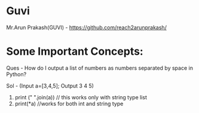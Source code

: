 # Guvi
Mr.Arun Prakash(GUVI) - https://github.com/reach2arunprakash/


# Some Important Concepts:

Ques - How do I output a list of numbers as numbers separated by space in Python?

Sol - (Input a=[3,4,5]; Output 3 4 5)
1. print (" ".join(a)) // this works only with string type list 
2. print(*a) //works for both int and string type
